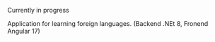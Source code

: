 Currently in progress

Application for learning foreign languages. (Backend .NEt 8, Fronend Angular 17)
